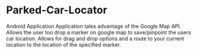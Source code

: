 # Parked-Car-Locator
Android Application
Application tales advantage of the Google Map API. Allows the user too drop a marker on google map to save/pinpoint the users car location. Allows 
for drag and drop options and a route to your current location to the location of the specified marker.
